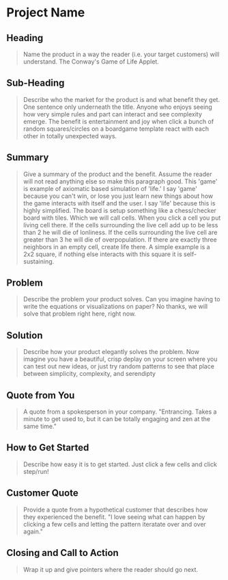 # Project Name #

<!-- 
> This material was originally posted [here](http://www.quora.com/What-is-Amazons-approach-to-product-development-and-product-management). It is reproduced here for posterities sake.

There is an approach called "working backwards" that is widely used at Amazon. They work backwards from the customer, rather than starting with an idea for a product and trying to bolt customers onto it. While working backwards can be applied to any specific product decision, using this approach is especially important when developing new products or features.

For new initiatives a product manager typically starts by writing an internal press release announcing the finished product. The target audience for the press release is the new/updated product's customers, which can be retail customers or internal users of a tool or technology. Internal press releases are centered around the customer problem, how current solutions (internal or external) fail, and how the new product will blow away existing solutions.

If the benefits listed don't sound very interesting or exciting to customers, then perhaps they're not (and shouldn't be built). Instead, the product manager should keep iterating on the press release until they've come up with benefits that actually sound like benefits. Iterating on a press release is a lot less expensive than iterating on the product itself (and quicker!).

If the press release is more than a page and a half, it is probably too long. Keep it simple. 3-4 sentences for most paragraphs. Cut out the fat. Don't make it into a spec. You can accompany the press release with a FAQ that answers all of the other business or execution questions so the press release can stay focused on what the customer gets. My rule of thumb is that if the press release is hard to write, then the product is probably going to suck. Keep working at it until the outline for each paragraph flows. 

Oh, and I also like to write press-releases in what I call "Oprah-speak" for mainstream consumer products. Imagine you're sitting on Oprah's couch and have just explained the product to her, and then you listen as she explains it to her audience. That's "Oprah-speak", not "Geek-speak".

Once the project moves into development, the press release can be used as a touchstone; a guiding light. The product team can ask themselves, "Are we building what is in the press release?" If they find they're spending time building things that aren't in the press release (overbuilding), they need to ask themselves why. This keeps product development focused on achieving the customer benefits and not building extraneous stuff that takes longer to build, takes resources to maintain, and doesn't provide real customer benefit (at least not enough to warrant inclusion in the press release).
 -->
 
## Heading ##
  > Name the product in a way the reader (i.e. your target customers) will understand.
  The Conway's Game of Life Applet.

## Sub-Heading ##
  > Describe who the market for the product is and what benefit they get. One sentence only underneath the title.
  Anyone who enjoys seeing how very simple rules and part can interact and see complexity emerge.  The
  benefit is entertainment and joy when click a bunch of random squares/circles on a boardgame template
  react with each other in totally unexpected ways.

## Summary ##
  > Give a summary of the product and the benefit. Assume the reader will not read anything else so make this paragraph good.
  This 'game' is example of axiomatic based simulation of 'life.' I say 'game' because you can't win, or lose you just learn new things about how the game interacts with itself and the user.  I say 'life' because this is highly simplified.  The board is setup something like a chess/checker board with tiles. Which we will call cells. When you click a cell you put living cell there.  If the cells surrounding the live cell add up to be less than 2 he will die of lonliness.  If the cells surrounding the live cell are greater than 3 he will die of overpopulation. If there are exactly three neighbors in an empty cell, create life there. A simple example is a 2x2 square, if nothing else interacts with this square it is self-sustaining.

## Problem ##
  > Describe the problem your product solves.
  Can you imagine having to write the equations or visualizations on paper? No thanks, we will solve that problem right here, right now.

## Solution ##
  > Describe how your product elegantly solves the problem.
  Now imagine you have a beautiful, crisp deplay on your screen where you can test out new ideas, or just try random patterns to see that place between simplicity, complexity, and serendipty 

## Quote from You ##
  > A quote from a spokesperson in your company.
  "Entrancing. Takes a minute to get used to, but it can be totally engaging and zen at the same time."

## How to Get Started ##
  > Describe how easy it is to get started.
  Just click a few cells and click step/run!

## Customer Quote ##
  > Provide a quote from a hypothetical customer that describes how they experienced the benefit.
  "I love seeing what can happen by clicking a few cells and letting the pattern iteratate over and over again."

## Closing and Call to Action ##
  > Wrap it up and give pointers where the reader should go next.
  


